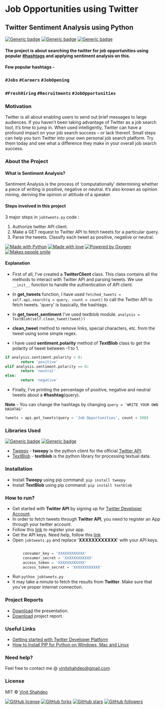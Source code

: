 # Job Opportunities using Twitter
## Twitter Sentiment Analysis using Python

[![Generic badge](https://img.shields.io/badge/Sentiment-Analysis-teal.svg?style=for-the-badge)](https://github.com/vinitshahdeo/jobtweets) 
[![Generic badge](https://img.shields.io/badge/Twitter-API-orange.svg?style=for-the-badge)](https://twitter.com/Vinit_Shahdeo) [![Generic badge](https://img.shields.io/badge/Job-Opportunities-blue.svg?style=for-the-badge)](https://github.com/vinitshahdeo/jobtweets/raw/master/report/REPORT.pdf) 

#### The project is about searching the twitter for job opportunities using popular [#hashtags](https://twitter.com/search?q=%23jobs&src=typd) and applying sentiment analysis on this.

#### Few popular hashtags - 
### `#Jobs` `#Careers` `#JobOpening`
### `#FreshHiring` `#Recruitments` `#JobOpportunities`

### Motivation

Twitter is all about enabling users to send out brief messages to large audiences. If you haven’t been taking advantage of Twitter as a job search tool, it’s time to jump in. When used intelligently, Twitter can have a profound impact on your job search success – or lack thereof. Small steps can help you turn Twitter into your own personal job search platform. Try them today and see what a difference they make in your overall job search success.

### About the Project

#### What is Sentiment Analysis?

Sentiment Analysis is the process of ‘computationally’ determining whether a piece of writing is positive, negative or neutral. It’s also known as opinion mining, deriving the opinion or attitude of a speaker.

#### Steps involved in this project

3 major steps in `jobtweets.py` code :

1. Authorize twitter API client.
2. Make a GET request to Twitter API to fetch tweets for a particular query.
3. Parse the tweets. Classify each tweet as positive, negative or neutral.

[![Made with Python](https://forthebadge.com/images/badges/made-with-python.svg)](https://github.com/vinitshahdeo/jobtweets) [![Made with love](https://forthebadge.com/images/badges/built-with-love.svg)](https://github.com/vinitshahdeo) [![Powered by Oxygen](https://forthebadge.com/images/badges/powered-by-oxygen.svg)](https://github.com/vinitshahdeo) [![Makes people smile](https://forthebadge.com/images/badges/makes-people-smile.svg)](https://github.com/vinitshahdeo)
#### Explanation

- First of all, I've created a **TwitterClient** class. This class contains all the methods to interact with Twitter API and parsing tweets. We use `__init__` function to handle the authentication of API client.

- In **get_tweets** function, I have used `fetched_tweets = self.api.search(q = query, count = count)` to call the Twitter API to fetch tweets. 'query' is basically, the hashtags.

- In **get_tweet_sentiment** I've used textblob module. 
`analysis = TextBlob(self.clean_tweet(tweet))`

- **clean_tweet** method to remove links, special characters, etc. from the tweet using some simple regex.

- I have used **sentiment.polarity** method of **TextBlob** class to get the polarity of tweet between -1 to 1.

```python
if analysis.sentiment.polarity > 0:
       return 'positive'
elif analysis.sentiment.polarity == 0:
       return 'neutral'
else:
       return 'negative'
```
- Finally, I've printing the percentage of positive, negative and neutral tweets about a **#hashtag**(query).

**Note** - You can change the hashtags by changing `query = 'WRITE YOUR OWN HASHTAG'`

```python
tweets = api.get_tweets(query = 'Job Opportunities', count = 500)
```

### Libraries Used

[![Generic badge](https://img.shields.io/badge/Python-Tweepy-blue.svg?style=plastic)](http://docs.tweepy.org/en/v3.5.0/) [![Generic badge](https://img.shields.io/badge/Python-TextBlob-blue.svg?style=plastic)](https://textblob.readthedocs.io/en/dev/)

- [Tweepy](http://docs.tweepy.org/en/v3.5.0/) - **tweepy** is the python client for the official [Twitter API](https://developer.twitter.com/en/docs).
- [TextBlob](https://textblob.readthedocs.io/en/dev/) - **textblob** is the python library for processing textual data.

### Installation

- Install **Tweepy** using pip command: `pip install tweepy`
- Install **TextBlob** using pip command: `pip install textblob`

### How to run?

- Get started with **Twitter API** by signing up for [Twitter Developer Account](https://dev.twitter.com/apps).
- In order to fetch tweets through **Twitter API**, you need to register an App through your twitter account. 
- Follow this [link](https://apps.twitter.com/) to register your app.
- Get the API keys. Need help, follow this [link](https://themepacific.com/how-to-generate-api-key-consumer-token-access-key-for-twitter-oauth/994/)
- Open `jobtweets.py` and replace '**XXXXXXXXXXXX**' with your API keys.

```python

        consumer_key = 'XXXXXXXXXXXX'
        consumer_secret = 'XXXXXXXXXXXX'
        access_token = 'XXXXXXXXXXXX'
        access_token_secret = 'XXXXXXXXXXXX'

```
- Run `python jobtweets.py`
- It may take a minute to fetch the results from **Twitter**. Make sure that you've proper internet connection.

### Project Reports

- [Download](https://github.com/vinitshahdeo/jobtweets/raw/master/report/presentation.pptx) the presentation.
- [Download](https://github.com/vinitshahdeo/jobtweets/raw/master/report/REPORT.pdf) project report.

### Useful Links

 - [Getting started with Twitter Developer Platform](https://developer.twitter.com/en/docs/basics/getting-started)
 - [How to Install PIP for Python on Windows, Mac and Linux](https://www.makeuseof.com/tag/install-pip-for-python/)
 
### Need help?

Feel free to contact me @ [vinitshahdeo@gmail.com](https://mail.google.com/mail/)

### License

MIT &copy; [Vinit Shahdeo](https://github.com/vinitshahdeo/jobtweets/blob/master/LICENSE)


[![GitHub license](https://img.shields.io/github/license/vinitshahdeo/jobtweets.svg?style=social)](https://github.com/vinitshahdeo/jobtweets/blob/master/LICENSE) 
[![GitHub forks](https://img.shields.io/github/forks/vinitshahdeo/jobtweets.svg?style=social)](https://github.com/vinitshahdeo/jobtweets/network) [![GitHub stars](https://img.shields.io/github/stars/vinitshahdeo/jobtweets.svg?style=social)](https://github.com/vinitshahdeo/jobtweets/stargazers) [![GitHub followers](https://img.shields.io/github/followers/vinitshahdeo.svg?label=Follow&style=social)](https://github.com/vinitshahdeo/)
